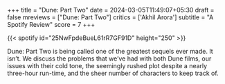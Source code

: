 +++
title = "Dune: Part Two"
date = 2024-03-05T11:49:07+05:30
draft = false
mreviews = ["Dune: Part Two"]
critics = ['Akhil Arora']
subtitle = "A Spotify Review"
score = 7
+++

{{< spotify id="25NwFpdeBueL61rR7GF91D" height="250" >}}

Dune: Part Two is being called one of the greatest sequels ever made. It isn’t. We discuss the problems that we’ve had with both Dune films, our issues with their cold tone, the seemingly rushed plot despite a nearly three-hour run-time, and the sheer number of characters to keep track of.
